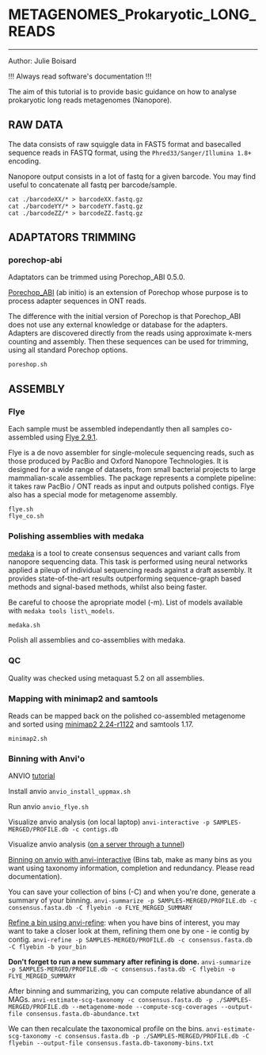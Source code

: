 
# METAGENOMES_Prokaryotic_LONG_READS
---

Author: Julie Boisard

!!! Always read software's documentation !!!

The aim of this tutorial is to provide basic guidance on how to analyse prokaryotic long reads metagenomes (Nanopore).


## RAW DATA

The data consists of raw squiggle data in FAST5 format and basecalled sequence reads in FASTQ format, using the `Phred33/Sanger/Illumina 1.8+` encoding.

Nanopore output consists in a lot of fastq for a given barcode. You may find useful to concatenate all fastq per barcode/sample.

```
cat ./barcodeXX/* > barcodeXX.fastq.gz
cat ./barcodeYY/* > barcodeYY.fastq.gz
cat ./barcodeZZ/* > barcodeZZ.fastq.gz

```

## ADAPTATORS TRIMMING

### porechop-abi

Adaptators can be trimmed using Porechop_ABI 0.5.0.

[Porechop_ABI](https://github.com/bonsai-team/Porechop_ABI) (ab initio) is an extension of Porechop whose purpose is to process adapter sequences in ONT reads.

The difference with the initial version of Porechop is that Porechop_ABI does not use any external knowledge or database for the adapters. Adapters are discovered directly from the reads using approximate k-mers counting and assembly. Then these sequences can be used for trimming, using all standard Porechop options.

```
poreshop.sh

```


## ASSEMBLY

### Flye

Each sample must be assembled independantly then all samples co-assembled using [Flye 2.9.1](https://github.com/fenderglass/Flye).

Flye is a de novo assembler for single-molecule sequencing reads, such as those produced by PacBio and Oxford Nanopore Technologies. It is designed for a wide range of datasets, from small bacterial projects to large mammalian-scale assemblies. The package represents a complete pipeline: it takes raw PacBio / ONT reads as input and outputs polished contigs. Flye also has a special mode for metagenome assembly.


```
flye.sh
flye_co.sh
```

### Polishing assemblies with medaka

[medaka](https://github.com/nanoporetech/medaka) is a tool to create consensus sequences and variant calls from nanopore sequencing data. This task is performed using neural networks applied a pileup of individual sequencing reads against a draft assembly. It provides state-of-the-art results outperforming sequence-graph based methods and signal-based methods, whilst also being faster.

Be careful to choose the apropriate model (-m). List of models available with `medaka tools list\_models`.

`medaka.sh`

Polish all assemblies and co-assemblies with medaka.


### QC

Quality was checked using metaquast 5.2 on all assemblies.


### Mapping with minimap2 and samtools

Reads can be mapped back on the polished co-assembled metagenome and sorted using [minimap2 2.24-r1122](https://github.com/lh3/minimap2) and samtools 1.17.

`minimap2.sh`


### Binning with Anvi'o


ANVIO [tutorial](https://merenlab.org/2016/06/22/anvio-tutorial-v2/)


Install anvio
`anvio_install_uppmax.sh`

Run anvio
`anvio_flye.sh`

Visualize anvio analysis (on local laptop)
`anvi-interactive -p SAMPLES-MERGED/PROFILE.db -c contigs.db`

Visualize anvio analysis ([on a server through a tunnel](https://merenlab.org/2015/11/28/visualizing-from-a-server/))

[Binning on anvio with anvi-interactive](https://anvio.org/help/7/programs/anvi-interactive/) (Bins tab, make as many bins as you want using taxonomy information, completion and redundancy. Please read documentation).

You can save your collection of bins (-C) and when you're done, generate a summary of your binning.
`anvi-summarize -p SAMPLES-MERGED/PROFILE.db -c consensus.fasta.db -C flyebin -o FLYE_MERGED_SUMMARY`


[Refine a bin using anvi-refine](https://merenlab.org/2015/05/11/anvi-refine/): when you have bins of interest, you may want to take a closer look at them, refining them one by one - ie contig by contig.
`anvi-refine -p SAMPLES-MERGED/PROFILE.db -c consensus.fasta.db -C flyebin -b your_bin`

**Don't forget to run a new summary after refining is done.**
`anvi-summarize -p SAMPLES-MERGED/PROFILE.db -c consensus.fasta.db -C flyebin -o FLYE_MERGED_SUMMARY`

After binning and summarizing, you can compute relative abundance of all MAGs.
`anvi-estimate-scg-taxonomy -c consensus.fasta.db -p ./SAMPLES-MERGED/PROFILE.db --metagenome-mode --compute-scg-coverages --output-file consensus.fasta.db-abundance.txt`

We can then recalculate the taxonomical profile on the bins.
`anvi-estimate-scg-taxonomy -c consensus.fasta.db -p ./SAMPLES-MERGED/PROFILE.db -C flyebin --output-file consensus.fasta.db-taxonomy-bins.txt `